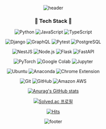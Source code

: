 <div align="center">

  ![header](https://capsule-render.vercel.app/api?type=waving&color=timeGradient&height=250&section=header&text=Hanjoo%20Kim&fontSize=60)
  
  ### 🔧 Tech Stack 🔨
  ![Python](https://img.shields.io/badge/Python-3776AB?style=flat&logo=Python&logoColor=white)
  ![JavaScript](https://img.shields.io/badge/JavaScript-F7DF1E?style=flat&logo=JavaScript&logoColor=white)
  ![TypeScript](https://img.shields.io/badge/TypeScript-3178C6?style=flat&logo=TypeScript&logoColor=white)
  
  ![Django](https://img.shields.io/badge/Django-092E20?style=flat&logo=Django&logoColor=white)
  ![GraphQL](https://img.shields.io/badge/GraphQL-E10098?style=flat&logo=GraphQL&logoColor=white)
  ![Pytest](https://img.shields.io/badge/Pytest-0A9EDC?style=flat&logo=Pytest&logoColor=white)
  ![PostgreSQL](https://img.shields.io/badge/PostgreSQL-4169E1?style=flat&logo=PostgreSQL&logoColor=white)

  ![NestJS](https://img.shields.io/badge/NestJS-E0234E?style=flat&logo=NestJS&logoColor=white)
  ![Node.js](https://img.shields.io/badge/Node.js-339933?style=flat&logo=Node.js&logoColor=white)
  ![Flask](https://img.shields.io/badge/Flask-000001?style=flat&logo=Flask&logoColor=white)
  ![FastAPI](https://img.shields.io/badge/FastAPI-009688?style=flat&logo=FastAPI&logoColor=white)
  
  ![PyTorch](https://img.shields.io/badge/PyTorch-EE4C2C?style=flat&logo=PyTorch&logoColor=white)
  ![Google Colab](https://img.shields.io/badge/Google%20Colab-F9AB00?style=flat&logo=GoogleColab&logoColor=white)
  ![Jupyter](https://img.shields.io/badge/Jupyter-F37626?style=flat&logo=Jupyter&logoColor=white)
  
  ![Ubuntu](https://img.shields.io/badge/Ubuntu-E95420?style=flat&logo=Ubuntu&logoColor=white)
  ![Anaconda](https://img.shields.io/badge/Anaconda-44A833?style=flat&logo=Anaconda&logoColor=white)
  ![Chrome Extension](https://img.shields.io/badge/Chrome%20Extension-4285F4?style=flat&logo=GoogleChrome&logoColor=white)   
  
  ![Git](https://img.shields.io/badge/Git-F05032?style=flat&logo=Git&logoColor=white)
  ![GitHub](https://img.shields.io/badge/GitHub-181717?style=flat&logo=GitHub&logoColor=white)
  ![Amazon AWS](https://img.shields.io/badge/Amazon%20AWS-232F3E?style=flat&logo=AmazonAWS&logoColor=white)

  

  [![Anurag's GitHub stats](https://github-readme-stats.vercel.app/api?username=hanjoo0211)](https://github-readme-stats.vercel.app/api?username=hanjoo0211)
  
  [![Solved.ac 프로필](http://mazassumnida.wtf/api/generate_badge?boj=hank0211)](https://solved.ac/hank0211)
  
  [![Hits](https://hits.seeyoufarm.com/api/count/incr/badge.svg?url=https%3A%2F%2Fgithub.com%2Fhanjoo0211&count_bg=%23000000&title_bg=%238F8E8E&icon=&icon_color=%23E7E7E7&title=hits&edge_flat=false)](https://hits.seeyoufarm.com)

  ![footer](https://capsule-render.vercel.app/api?type=waving&color=timeGradient&height=150&section=footer&text=&fontSize=60)

</div>
